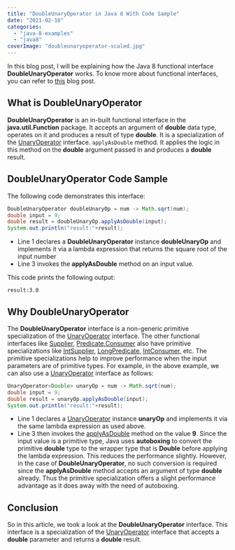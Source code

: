 ```yaml
---
title: "DoubleUnaryOperator in Java 8 With Code Sample"
date: "2021-02-18"
categories: 
  - "java-8-examples"
  - "java8"
coverImage: "doubleunaryoperator-scaled.jpg"
---
```


In this blog post, I will be explaining how the Java 8 functional interface **DoubleUnaryOperator** works. To know more about functional interfaces, you can refer to [this](https://reshmabidikar.github.io/2019/03/java-8-functional-interface.html) blog post.

## What is DoubleUnaryOperator

**DoubleUnaryOperator** is an in-built functional interface in the **java.util.Function** package. It accepts an argument of **double** data type, operates on it and produces a result of type **double**. It is a specialization of the [UnaryOperator](https://reshmabidikar.github.io/2019/05/java-8-unaryoperator-example.html) interface. `applyAsDouble` method. It applies the logic in this method on the **double** argument passed in and produces a **double** result.

## DoubleUnaryOperator Code Sample

The following code demonstrates this interface:

```java
DoubleUnaryOperator doubleUnaryOp = num -> Math.sqrt(num);
double input = 9;
double result = doubleUnaryOp.applyAsDouble(input);
System.out.println("result:"+result);
```

- Line 1 declares a **DoubleUnaryOperator** instance **doubleUnaryOp** and implements it via a lambda expression that returns the square root of the input number
- Line 3 invokes the **applyAsDouble** method on an input value.

This code prints the following output:

```
result:3.0
```

## Why DoubleUnaryOperator

The **DoubleUnaryOperator** interface is a non-generic primitive specialization of the [UnaryOperator](https://reshmabidikar.github.io/2019/05/java-8-unaryoperator-example.html) interface. The other functional interfaces like [Supplier](https://reshmabidikar.github.io/2018/08/java-8-supplier-interface-example.html), [Predicate](https://reshmabidikar.github.io/2018/10/java-8-predicate-example.html),[Consumer](https://reshmabidikar.github.io/2019/04/java-8-consumer-interface-example.md) also have primitive specializations like [IntSupplier](https://reshmabidikar.github.io/2018/12/java-8-intsupplier-interface-example.html), [LongPredicate](https://reshmabidikar.github.io/2018/12/java-8-longpredicate-interface-example.html), [IntConsumer](https://reshmabidikar.github.io/2019/07/java-8-intconsumer-interface.html), etc. The primitive specializations help to improve performance when the input parameters are of primitive types. For example, in the above example, we can also use a [UnaryOperator](https://learnjava.co.in/java-8-unaryoperator-example/) interface as follows:

```java
UnaryOperator<Double> unaryOp = num -> Math.sqrt(num);
double input = 9;
double result = unaryOp.applyAsDouble(input);
System.out.println("result:"+result);
```

- Line 1 declares a [UnaryOperator](https://learnjava.co.in/java-8-unaryoperator-example/) instance **unaryOp** and implements it via the same lambda expression as used above.
- Line 3 then invokes the [applyAsDouble](https://learnjava.co.in/java-8-unaryoperator-example/) method on the value **9**. Since the input value is a primitive type, Java uses **autoboxing** to convert the primitive **double** type to the wrapper type that is **Double** before applying the lambda expression. This reduces the performance slightly. However, in the case of **DoubleUnaryOperator**, no such conversion is required since the **applyAsDouble** method accepts an argument of type **double** already. Thus the primitive specialization offers a slight performance advantage as it does away with the need of autoboxing.

## Conclusion

So in this article, we took a look at the **DoubleUnaryOperator** interface. This interface is a specialization of the [UnaryOperator](https://reshmabidikar.github.io/2019/05/java-8-unaryoperator-example.html) interface that accepts a **double** parameter and returns a **double** result.
